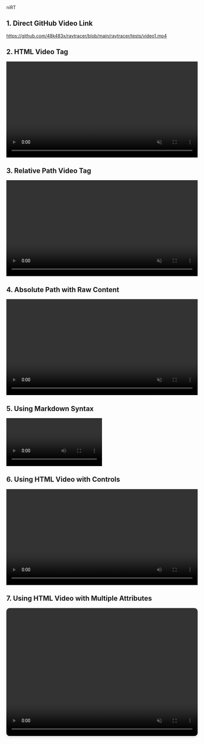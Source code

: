 niRT

## 1. Direct GitHub Video Link
https://github.com/48k483x/raytracer/blob/main/raytracer/tests/video1.mp4

## 2. HTML Video Tag
<div align="center">
  <video src="raytracer/tests/video1.mp4" width="600" autoplay loop muted>
    Your browser does not support the video tag.
  </video>
</div>

## 3. Relative Path Video Tag
<div align="center">
  <video src="./raytracer/tests/video1.mp4" width="600" autoplay loop muted>
    Your browser does not support the video tag.
  </video>
</div>

## 4. Absolute Path with Raw Content
<div align="center">
  <video src="https://raw.githubusercontent.com/48k483x/raytracer/main/raytracer/tests/video1.mp4" width="600" autoplay loop muted>
    Your browser does not support the video tag.
  </video>
</div>

## 5. Using Markdown Syntax
![Video Demo](raytracer/tests/video1.mp4)

## 6. Using HTML Video with Controls
<div align="center">
  <video width="600" controls>
    <source src="raytracer/tests/video1.mp4" type="video/mp4">
    Your browser does not support the video tag.
  </video>
</div>

## 7. Using HTML Video with Multiple Attributes
<div align="center">
  <video 
    width="600" 
    height="400" 
    controls 
    autoplay 
    loop 
    muted 
    playsinline
    style="border-radius: 10px; box-shadow: 0 4px 8px rgba(0,0,0,0.1);">
    <source src="raytracer/tests/video1.mp4" type="video/mp4">
    Your browser does not support the video tag.
  </video>
</div>

